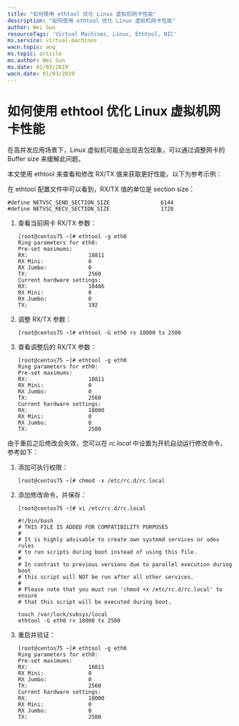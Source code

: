 ```yaml
---
title: "如何使用 ethtool 优化 Linux 虚拟机网卡性能"
description: "如何使用 ethtool 优化 Linux 虚拟机网卡性能"
author: Wei Sun
resourceTags: 'Virtual Machines, Linux, Ethtool, NIC'
ms.service: virtual-machines
wacn.topic: aog
ms.topic: article
ms.author: Wei Sun
ms.date: 01/03/2019
wacn.date: 01/03/2019
---
```


# 如何使用 ethtool 优化 Linux 虚拟机网卡性能

在高并发应用场景下，Linux 虚拟机可能会出现丢包现象，可以通过调整网卡的 Buffer size 来缓解此问题。

本文使用 ethtool 来查看和修改 RX/TX 值来获取更好性能，以下为参考示例：

在 ethtool 配置文件中可以看到，RX/TX 值的单位是 section size：

```shell
#define NETVSC_SEND_SECTION_SIZE                6144
#define NETVSC_RECV_SECTION_SIZE                1728
```

1. 查看当前网卡 RX/TX 参数：

    ```shell
    [root@centos75 ~]# ethtool -g eth0
    Ring parameters for eth0:
    Pre-set maximums:
    RX:                   18811
    RX Mini:              0
    RX Jumbo:             0
    TX:                   2560
    Current hardware settings:
    RX:                   10486
    RX Mini:              0
    RX Jumbo:             0
    TX:                   192
    ```

2. 调整 RX/TX 参数：

    ```shell
    [root@centos75 ~]# ethtool -G eth0 rx 18000 tx 2500
    ```

3. 查看调整后的 RX/TX 参数：

    ```shell
    [root@centos75 ~]# ethtool -g eth0
    Ring parameters for eth0:
    Pre-set maximums:
    RX:                   18811
    RX Mini:              0
    RX Jumbo:             0
    TX:                   2560
    Current hardware settings:
    RX:                   18000
    RX Mini:              0
    RX Jumbo:             0
    TX:                   2500
    ```

由于重启之后修改会失效，您可以在 *rc.local* 中设置为开机自动运行修改命令，参考如下：

1. 添加可执行权限：

    ```shell
    [root@centos75 ~]# chmod -x /etc/rc.d/rc.local
    ```

2. 添加修改命令，并保存：

    ```shell
    [root@centos75 ~]# vi /etc/rc.d/rc.local

    #!/bin/bash
    # THIS FILE IS ADDED FOR COMPATIBILITY PURPOSES
    #
    # It is highly advisable to create own systemd services or udev rules
    # to run scripts during boot instead of using this file.
    #
    # In contrast to previous versions due to parallel execution during boot
    # this script will NOT be run after all other services.
    #
    # Please note that you must run 'chmod +x /etc/rc.d/rc.local' to ensure
    # that this script will be executed during boot.

    touch /var/lock/subsys/local
    ethtool -G eth0 rx 18000 tx 2500
    ```

3. 重启并验证：

    ```shell
    [root@centos75 ~]# ethtool -g eth0
    Ring parameters for eth0:
    Pre-set maximums:
    RX:                   18811
    RX Mini:              0
    RX Jumbo:             0
    TX:                   2560
    Current hardware settings:
    RX:                   18000
    RX Mini:              0
    RX Jumbo:             0
    TX:                   2500
    ```